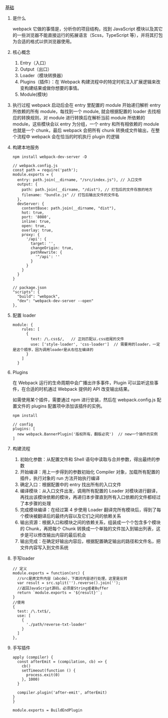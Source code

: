 [基础](https://juejin.im/post/5e01de37f265da33ab637daf?utm_source=gold_browser_extension#heading-6)

1. 是什么

   webpack 它做的事情是，分析你的项目结构，找到 JavaScript 模块以及其它的一些浏览器不能直接运行的拓展语言（Scss，TypeScript 等），并将其打包为合适的格式以供浏览器使用。

2. 核心概念

   1. Entry（入口）
   2. Output（出口）
   3. Loader（模块转换器）
   4. Plugins（插件）：在 Webpack 构建流程中的特定时机注入扩展逻辑来改变构建结果或做你想要的事情。
   5. Module(模块)

3. 执行过程
   webpack 启动后会在 entry 里配置的 module 开始递归解析 entry 所依赖的所有 module，每找到一个 module, 就会根据配置的 loader 去找相应的转换规则，对 module 进行转换后在解析当前 module 所依赖的 module，这些模块会以 entry 为分组，一个 entry 和所有相依赖的 module 也就是一个 chunk，最后 webpack 会把所有 chunk 转换成文件输出，在整个流程中 webpack 会在恰当的时机执行 plugin 的逻辑

4. 构建本地服务

   ```
   npm install webpack-dev-server -D

   // webpack.config.js
   const path = require('path');
   module.exports = {
     entry: path.join(__dirname, "/src/index.js"), // 入口文件
     output: {
       path: path.join(__dirname, "/dist"), // 打包后的文件存放的地方
       filename: "bundle.js" // 打包后输出文件的文件名
     },
     devServer: {
       contentBase: path.join(__dirname, "dist"),
       hot: true,
       port: '8080',
       inline: true,
       open: true,
       overlay: true,
       proxy: {
         '/api': {
           target: '',
           changeOrigin: true,
           pathRewrite: {
             '^/api': ''
           }
         }
       }
     }
   }

   // package.json
   "scripts": {
     "build": "webpack",
     "dev": "webpack-dev-server --open"
   },
   ```

5. 配置 loader

   ```
   module: {
       rules: [
         {
           test: /\.css$/,   // 正则匹配以.css结尾的文件
           use: ['style-loader', 'css-loader']  // 需要用的loader，一定是这个顺序，因为调用loader是从右往左编译的
         }
       ]
     }

   ```

6. Plugins

   在 Webpack 运行的生命周期中会广播出许多事件，Plugin 可以监听这些事件，在合适的时机通过 Webpack 提供的 API 改变输出结果。

   如需使用某个插件，需要通过 npm 进行安装，然后在 webpack.config.js 配置文件的 plugins 配置项中添加该插件的实例。

   ```
   npm install

   // config
   plugins: [
     new webpack.BannerPlugin('版权所有，翻版必究')  // new一个插件的实例
   ]
   ```

7. 构建流程
   1. 初始化参数：从配置文件和 Shell 语句中读取与合并参数，得出最终的参数
   2. 开始编译：用上一步得到的参数初始化 Compiler 对象，加载所有配置的插件，执行对象的 run 方法开始执行编译
   3. 确定入口：根据配置中的 entry 找出所有的入口文件
   4. 编译模块：从入口文件出发，调用所有配置的 Loader 对模块进行翻译，再找出该模块依赖的模块，再递归本步骤直到所有入口依赖的文件都经过了本步骤的处理
   5. 完成模块编译：在经过第 4 步使用 Loader 翻译完所有模块后，得到了每个模块被翻译后的最终内容以及它们之间的依赖关系
   6. 输出资源：根据入口和模块之间的依赖关系，组装成一个个包含多个模块的 Chunk，再把每个 Chunk 转换成一个单独的文件加入到输出列表，这步是可以修改输出内容的最后机会
   7. 输出完成：在确定好输出内容后，根据配置确定输出的路径和文件名，把文件内容写入到文件系统

8. 手写loader
    ~~~
    // 定义
    module.exports = function(src) {
      //src是原文件内容（abcde），下面对内容进行处理，这里是反转
      var result = src.split('').reverse().join('');
      //返回JavaScript源码，必须是String或者Buffer
      return `module.exports = '${result}'`;
    }
    //使用
    {
      test: /\.txt$/,
      use: [
        {
          './path/reverse-txt-loader'
        }
      ]
    },
    ~~~
9. 手写插件 
    ~~~
    apply (compiler) {
      const afterEmit = (compilation, cb) => {
        cb()
        setTimeout(function () {
          process.exit(0)
        }, 1000)
      }

      compiler.plugin('after-emit', afterEmit)
    }
    }

    module.exports = BuildEndPlugin
    ~~~